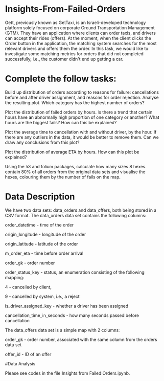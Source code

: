 # Insights-From-Failed-Orders

Gett, previously known as GetTaxi, is an Israeli-developed technology platform solely focused on corporate Ground Transportation Management (GTM). They have an application where clients can order taxis, and drivers can accept their rides (offers). At the moment, when the client clicks the Order button in the application, the matching system searches for the most relevant drivers and offers them the order. In this task, we would like to investigate some matching metrics for orders that did not completed successfully, i.e., the customer didn't end up getting a car.

# Complete the follow tasks:

Build up distribution of orders according to reasons for failure: cancellations before and after driver assignment, and reasons for order rejection. Analyse the resulting plot. Which category has the highest number of orders?

Plot the distribution of failed orders by hours. Is there a trend that certain hours have an abnormally high proportion of one category or another? What hours are the biggest fails? How can this be explained?

Plot the average time to cancellation with and without driver, by the hour. If there are any outliers in the data, it would be better to remove them. Can we draw any conclusions from this plot?

Plot the distribution of average ETA by hours. How can this plot be explained?

Using the h3 and folium packages, calculate how many sizes 8 hexes contain 80% of all orders from the original data sets and visualise the hexes, colouring them by the number of fails on the map.

# Data Description

We have two data sets: data_orders and data_offers, both being stored in a CSV format. The data_orders data set contains the following columns:

order_datetime - time of the order

origin_longitude - longitude of the order

origin_latitude - latitude of the order

m_order_eta - time before order arrival

order_gk - order number

order_status_key - status, an enumeration consisting of the following mapping:

4 - cancelled by client,

9 - cancelled by system, i.e., a reject

is_driver_assigned_key - whether a driver has been assigned

cancellation_time_in_seconds - how many seconds passed before cancellation

The data_offers data set is a simple map with 2 columns:

order_gk - order number, associated with the same column from the orders data set

offer_id - ID of an offer

#Data Analysis

Please see codes in the file Insights from Failed Orders.ipynb.

